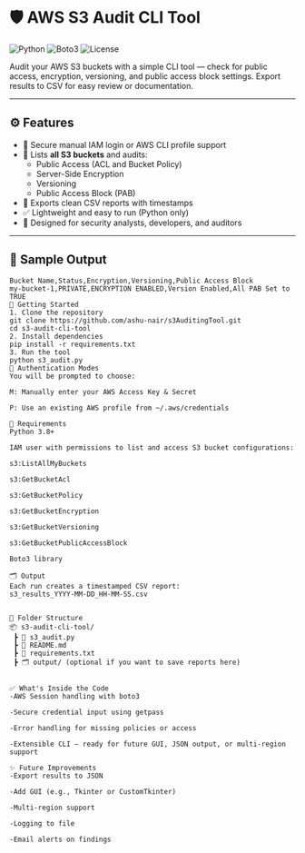 # 🛡️ AWS S3 Audit CLI Tool

![Python](https://img.shields.io/badge/Python-3.8%2B-blue?logo=python)
![Boto3](https://img.shields.io/badge/Boto3-AWS-yellow?logo=amazon-aws)
![License](https://img.shields.io/badge/License-MIT-green)

Audit your AWS S3 buckets with a simple CLI tool — check for public access, encryption, versioning, and public access block settings. Export results to CSV for easy review or documentation.

---

## ⚙️ Features

- 🔐 Secure manual IAM login or AWS CLI profile support
- 📂 Lists **all S3 buckets** and audits:
  - Public Access (ACL and Bucket Policy)
  - Server-Side Encryption
  - Versioning
  - Public Access Block (PAB)
- 🧾 Exports clean CSV reports with timestamps
- ✅ Lightweight and easy to run (Python only)
- 🧠 Designed for security analysts, developers, and auditors

---

## 📸 Sample Output

```csv
Bucket Name,Status,Encryption,Versioning,Public Access Block
my-bucket-1,PRIVATE,ENCRYPTION ENABLED,Version Enabled,All PAB Set to TRUE
🚀 Getting Started
1. Clone the repository
git clone https://github.com/ashu-nair/s3AuditingTool.git
cd s3-audit-cli-tool
2. Install dependencies
pip install -r requirements.txt
3. Run the tool
python s3_audit.py
🔐 Authentication Modes
You will be prompted to choose:

M: Manually enter your AWS Access Key & Secret

P: Use an existing AWS profile from ~/.aws/credentials

📝 Requirements
Python 3.8+

IAM user with permissions to list and access S3 bucket configurations:

s3:ListAllMyBuckets

s3:GetBucketAcl

s3:GetBucketPolicy

s3:GetBucketEncryption

s3:GetBucketVersioning

s3:GetBucketPublicAccessBlock

Boto3 library

🗂️ Output
Each run creates a timestamped CSV report:
s3_results_YYYY-MM-DD_HH-MM-SS.csv


🔧 Folder Structure
📦 s3-audit-cli-tool/
 ┣ 📜 s3_audit.py
 ┣ 📄 README.md
 ┣ 📄 requirements.txt
 ┣ 🗂️ output/ (optional if you want to save reports here)


✅ What's Inside the Code
-AWS Session handling with boto3

-Secure credential input using getpass

-Error handling for missing policies or access

-Extensible CLI — ready for future GUI, JSON output, or multi-region support

✨ Future Improvements
-Export results to JSON

-Add GUI (e.g., Tkinter or CustomTkinter)

-Multi-region support

-Logging to file

-Email alerts on findings